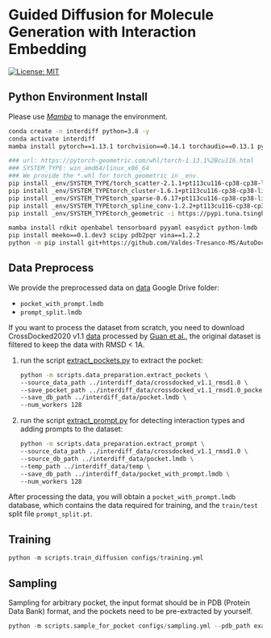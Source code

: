 # Guided Diffusion for Molecule Generation with Interaction Embedding

[![License: MIT](https://img.shields.io/badge/License-MIT-yellow.svg)](https://github.com/guanjq/targetdiff/blob/main/LICIENCE)



## Python Environment Install
Please use [_Mamba_](https://mamba.readthedocs.io/en/latest/micromamba-installation.html) to manage the environment.
```bash
conda create -n interdiff python=3.8 -y
conda activate interdiff
mamba install pytorch==1.13.1 torchvision==0.14.1 torchaudio==0.13.1 pytorch-cuda=11.6 -c pytorch -c nvidia

### url: https://pytorch-geometric.com/whl/torch-1.13.1%2Bcu116.html
### SYSTEM_TYPE: win_amd64/linux_x86_64
### We provide the *.whl for torch_geometric in _env.
pip install _env/SYSTEM_TYPE/torch_scatter-2.1.1+pt113cu116-cp38-cp38-linux_x86_64.whl -i https://pypi.tuna.tsinghua.edu.cn/simple some-package
pip install _env/SYSTEM_TYPEtorch_cluster-1.6.1+pt113cu116-cp38-cp38-linux_x86_64.whl -i https://pypi.tuna.tsinghua.edu.cn/simple some-package
pip install _env/SYSTEM_TYPEtorch_sparse-0.6.17+pt113cu116-cp38-cp38-linux_x86_64.whl -i https://pypi.tuna.tsinghua.edu.cn/simple some-package
pip install _env/SYSTEM_TYPEtorch_spline_conv-1.2.2+pt113cu116-cp38-cp38-linux_x86_64.whl -i https://pypi.tuna.tsinghua.edu.cn/simple some-package
pip install _env/SYSTEM_TYPEtorch_geometric -i https://pypi.tuna.tsinghua.edu.cn/simple some-package

mamba install rdkit openbabel tensorboard pyyaml easydict python-lmdb -c conda-forge
pip install meeko==0.1.dev3 scipy pdb2pqr vina==1.2.2
python -m pip install git+https://github.com/Valdes-Tresanco-MS/AutoDockTools_py3
```

## Data Preprocess
We provide the preprocessed data on [data](https://drive.google.com/drive/folders/1QoKZsCFnJeGtQs14uSI1LVxIll0FlEnr?usp=sharing) Google Drive folder:
* `pocket_with_prompt.lmdb`
* `prompt_split.lmdb`

If you want to process the dataset from scratch, you need to download CrossDocked2020 v1.1 [data](https://drive.google.com/file/d/1T9jyEv7wq0nzn_G4JHyTQeevG5ULX8a6/view?usp=drive_link) processed by [Guan et al.](https://github.com/guanjq/targetdiff), the original dataset is filtered to keep the data with RMSD < 1A.
1. run the script [extract_pockets.py](scripts%2Fdata_preparation%2Fextract_pockets.py) to extract the pocket:
    ```bash
    python -m scripts.data_preparation.extract_pockets \ 
   --source_data_path ../interdiff_data/crossdocked_v1.1_rmsd1.0 \
   --save_pocket_path ../interdiff_data/crossdocked_v1.1_rmsd1.0_pocket \
   --save_db_path ../interdiff_data/pocket.lmdb \
   --num_workers 128
    ```
2. run the script [extract_prompt.py](scripts%2Fdata_preparation%2Fextract_prompt.py) for detecting interaction types and adding prompts to the dataset:
    ```bash
    python -m scripts.data_preparation.extract_prompt \
   --source_data_path ../interdiff_data/crossdocked_v1.1_rmsd1.0 \
   --source_db_path ../interdiff_data/pocket.lmdb \
   --temp_path ../interdiff_data/temp \
   --save_db_path ../interdiff_data/pocket_with_prompt.lmdb \
   --num_workers 128
    ```
After processing the data, you will obtain a `pocket_with_prompt.lmdb` database, which contains the data required for training, and the `train/test` split file `prompt_split.pt`.

## Training
```python
python -m scripts.train_diffusion configs/training.yml
```
## Sampling
Sampling for arbitrary pocket, the input format should be in PDB (Protein Data Bank) format, and the pockets need to be pre-extracted by yourself.
```python
python -m scripts.sample_for_pocket configs/sampling.yml --pdb_path examples.pdb
```